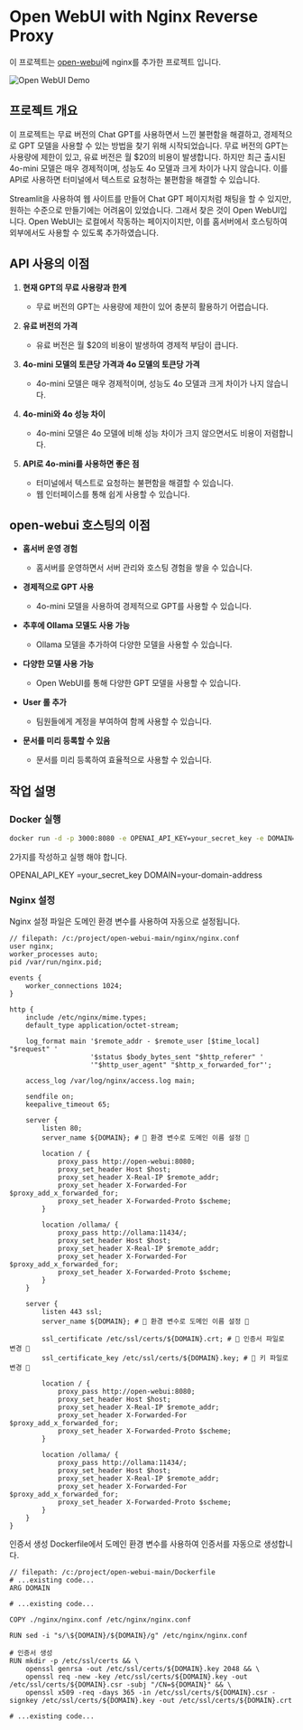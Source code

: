 # Open WebUI with Nginx Reverse Proxy

이 프로젝트는 [open-webui](https://github.com/open-webui/open-webui)에 nginx를  추가한 프로젝트 입니다.

![Open WebUI Demo](./demo.gif)



## 프로젝트 개요

이 프로젝트는 무료 버전의 Chat GPT를 사용하면서 느낀 불편함을 해결하고, 경제적으로 GPT 모델을 사용할 수 있는 방법을 찾기 위해 시작되었습니다. 무료 버전의 GPT는 사용량에 제한이 있고, 유료 버전은 월 $20의 비용이 발생합니다. 하지만 최근 출시된 4o-mini 모델은 매우 경제적이며, 성능도 4o 모델과 크게 차이가 나지 않습니다. 이를 API로 사용하면 터미널에서 텍스트로 요청하는 불편함을 해결할 수 있습니다.

Streamlit을 사용하여 웹 사이트를 만들어 Chat GPT 페이지처럼 채팅을 할 수 있지만, 원하는 수준으로 만들기에는 어려움이 있었습니다. 그래서 찾은 것이 Open WebUI입니다. Open WebUI는 로컬에서 작동하는 페이지이지만, 이를 홈서버에서 호스팅하여 외부에서도 사용할 수 있도록 추가하였습니다.

## API 사용의 이점

1. **현재 GPT의 무료 사용량과 한계**
   - 무료 버전의 GPT는 사용량에 제한이 있어 충분히 활용하기 어렵습니다.

2. **유료 버전의 가격**
   - 유료 버전은 월 $20의 비용이 발생하여 경제적 부담이 큽니다.

3. **4o-mini 모델의 토큰당 가격과 4o 모델의 토큰당 가격**
   - 4o-mini 모델은 매우 경제적이며, 성능도 4o 모델과 크게 차이가 나지 않습니다.

4. **4o-mini와 4o 성능 차이**
   - 4o-mini 모델은 4o 모델에 비해 성능 차이가 크지 않으면서도 비용이 저렴합니다.

5. **API로 4o-mini를 사용하면 좋은 점**
   - 터미널에서 텍스트로 요청하는 불편함을 해결할 수 있습니다.
   - 웹 인터페이스를 통해 쉽게 사용할 수 있습니다.

## open-webui 호스팅의 이점

- **홈서버 운영 경험**
  - 홈서버를 운영하면서 서버 관리와 호스팅 경험을 쌓을 수 있습니다.

- **경제적으로 GPT 사용**
  - 4o-mini 모델을 사용하여 경제적으로 GPT를 사용할 수 있습니다.

- **추후에 Ollama 모델도 사용 가능**
  - Ollama 모델을 추가하여 다양한 모델을 사용할 수 있습니다.

- **다양한 모델 사용 가능**
  - Open WebUI를 통해 다양한 GPT 모델을 사용할 수 있습니다.

- **User 롤 추가**
  - 팀원들에게 계정을 부여하여 함께 사용할 수 있습니다.

- **문서를 미리 등록할 수 있음**
  - 문서를 미리 등록하여 효율적으로 사용할 수 있습니다.

## 작업 설명

### Docker 실행

```sh
docker run -d -p 3000:8080 -e OPENAI_API_KEY=your_secret_key -e DOMAIN=your-domain-address -v open-webui:/app/backend/data --name open-webui --restart always your-dockerhub-username/open-webui-nginx:1.0
```
2가지를 작성하고 실행 해야 합니다.

OPENAI_API_KEY =your_secret_key
DOMAIN=your-domain-address

### Nginx 설정
Nginx 설정 파일은 도메인 환경 변수를 사용하여 자동으로 설정됩니다.
```
// filepath: /c:/project/open-webui-main/nginx/nginx.conf
user nginx;
worker_processes auto;
pid /var/run/nginx.pid;

events {
    worker_connections 1024;
}

http {
    include /etc/nginx/mime.types;
    default_type application/octet-stream;

    log_format main '$remote_addr - $remote_user [$time_local] "$request" '
                    '$status $body_bytes_sent "$http_referer" '
                    '"$http_user_agent" "$http_x_forwarded_for"';

    access_log /var/log/nginx/access.log main;

    sendfile on;
    keepalive_timeout 65;
    
    server {
        listen 80;
        server_name ${DOMAIN}; # 🌟 환경 변수로 도메인 이름 설정 🌟

        location / {
            proxy_pass http://open-webui:8080;
            proxy_set_header Host $host;
            proxy_set_header X-Real-IP $remote_addr;
            proxy_set_header X-Forwarded-For $proxy_add_x_forwarded_for;
            proxy_set_header X-Forwarded-Proto $scheme;
        }

        location /ollama/ {
            proxy_pass http://ollama:11434/;
            proxy_set_header Host $host;
            proxy_set_header X-Real-IP $remote_addr;
            proxy_set_header X-Forwarded-For $proxy_add_x_forwarded_for;
            proxy_set_header X-Forwarded-Proto $scheme;
        }
    }

    server {
        listen 443 ssl;
        server_name ${DOMAIN}; # 🌟 환경 변수로 도메인 이름 설정 🌟

        ssl_certificate /etc/ssl/certs/${DOMAIN}.crt; # 🌟 인증서 파일로 변경 🌟
        ssl_certificate_key /etc/ssl/certs/${DOMAIN}.key; # 🌟 키 파일로 변경 🌟

        location / {
            proxy_pass http://open-webui:8080;
            proxy_set_header Host $host;
            proxy_set_header X-Real-IP $remote_addr;
            proxy_set_header X-Forwarded-For $proxy_add_x_forwarded_for;
            proxy_set_header X-Forwarded-Proto $scheme;
        }

        location /ollama/ {
            proxy_pass http://ollama:11434/;
            proxy_set_header Host $host;
            proxy_set_header X-Real-IP $remote_addr;
            proxy_set_header X-Forwarded-For $proxy_add_x_forwarded_for;
            proxy_set_header X-Forwarded-Proto $scheme;
        }
    }
}
```



인증서 생성
Dockerfile에서 도메인 환경 변수를 사용하여 인증서를 자동으로 생성합니다.
```
// filepath: /c:/project/open-webui-main/Dockerfile
# ...existing code...
ARG DOMAIN

# ...existing code...

COPY ./nginx/nginx.conf /etc/nginx/nginx.conf

RUN sed -i "s/\${DOMAIN}/${DOMAIN}/g" /etc/nginx/nginx.conf

# 인증서 생성
RUN mkdir -p /etc/ssl/certs && \
    openssl genrsa -out /etc/ssl/certs/${DOMAIN}.key 2048 && \
    openssl req -new -key /etc/ssl/certs/${DOMAIN}.key -out /etc/ssl/certs/${DOMAIN}.csr -subj "/CN=${DOMAIN}" && \
    openssl x509 -req -days 365 -in /etc/ssl/certs/${DOMAIN}.csr -signkey /etc/ssl/certs/${DOMAIN}.key -out /etc/ssl/certs/${DOMAIN}.crt

# ...existing code...
```

